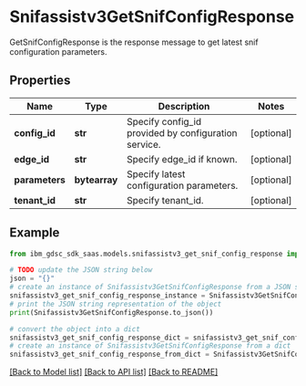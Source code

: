 # Snifassistv3GetSnifConfigResponse

GetSnifConfigResponse is the response message to get latest snif configuration parameters.

## Properties

Name | Type | Description | Notes
------------ | ------------- | ------------- | -------------
**config_id** | **str** | Specify config_id provided by configuration service. | [optional] 
**edge_id** | **str** | Specify edge_id if known. | [optional] 
**parameters** | **bytearray** | Specify latest configuration parameters. | [optional] 
**tenant_id** | **str** | Specify tenant_id. | [optional] 

## Example

```python
from ibm_gdsc_sdk_saas.models.snifassistv3_get_snif_config_response import Snifassistv3GetSnifConfigResponse

# TODO update the JSON string below
json = "{}"
# create an instance of Snifassistv3GetSnifConfigResponse from a JSON string
snifassistv3_get_snif_config_response_instance = Snifassistv3GetSnifConfigResponse.from_json(json)
# print the JSON string representation of the object
print(Snifassistv3GetSnifConfigResponse.to_json())

# convert the object into a dict
snifassistv3_get_snif_config_response_dict = snifassistv3_get_snif_config_response_instance.to_dict()
# create an instance of Snifassistv3GetSnifConfigResponse from a dict
snifassistv3_get_snif_config_response_from_dict = Snifassistv3GetSnifConfigResponse.from_dict(snifassistv3_get_snif_config_response_dict)
```
[[Back to Model list]](../README.md#documentation-for-models) [[Back to API list]](../README.md#documentation-for-api-endpoints) [[Back to README]](../README.md)


